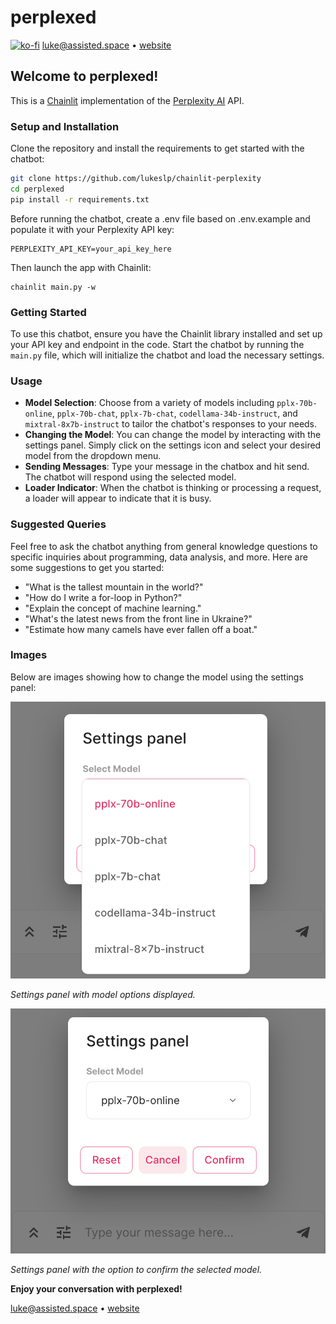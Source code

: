 # perplexed
[![ko-fi](https://ko-fi.com/img/githubbutton_sm.svg)](https://ko-fi.com/coolhand)
luke@assisted.space • [website](https://lukesteuber.com)

## Welcome to **perplexed**! 
This is a [Chainlit](https://chainlit.io/) implementation of the [Perplexity AI](https://www.perplexity.ai/) API.

### Setup and Installation

Clone the repository and install the requirements to get started with the chatbot:

```bash
git clone https://github.com/lukeslp/chainlit-perplexity
cd perplexed
pip install -r requirements.txt

```

Before running the chatbot, create a .env file based on .env.example and populate it with your Perplexity API key:

```
PERPLEXITY_API_KEY=your_api_key_here
```

Then launch the app with Chainlit:

```
chainlit main.py -w
```

### Getting Started

To use this chatbot, ensure you have the Chainlit library installed and set up your API key and endpoint in the code. Start the chatbot by running the `main.py` file, which will initialize the chatbot and load the necessary settings.

### Usage

- **Model Selection**: Choose from a variety of models including `pplx-70b-online`, `pplx-70b-chat`, `pplx-7b-chat`, `codellama-34b-instruct`, and `mixtral-8x7b-instruct` to tailor the chatbot's responses to your needs.
- **Changing the Model**: You can change the model by interacting with the settings panel. Simply click on the settings icon and select your desired model from the dropdown menu.
- **Sending Messages**: Type your message in the chatbox and hit send. The chatbot will respond using the selected model.
- **Loader Indicator**: When the chatbot is thinking or processing a request, a loader will appear to indicate that it is busy.

### Suggested Queries

Feel free to ask the chatbot anything from general knowledge questions to specific inquiries about programming, data analysis, and more. Here are some suggestions to get you started:

- "What is the tallest mountain in the world?"
- "How do I write a for-loop in Python?"
- "Explain the concept of machine learning."
- "What's the latest news from the front line in Ukraine?"
- "Estimate how many camels have ever fallen off a boat."

### Images

Below are images showing how to change the model using the settings panel:

![Settings Panel Open](settings_open.png)

_Settings panel with model options displayed._

![Settings Modal](settings_modal.png)

_Settings panel with the option to confirm the selected model._

**Enjoy your conversation with perplexed!**

luke@assisted.space • [website](https://lukesteuber.com)
